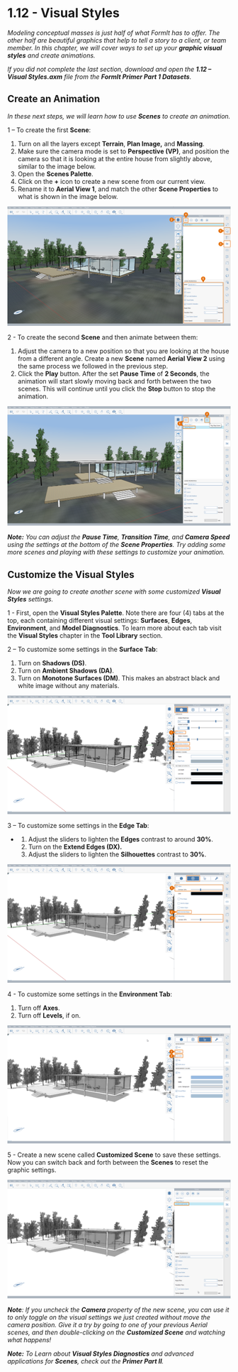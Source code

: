 # 1.12 - Visual Styles

_Modeling conceptual masses is just half of what FormIt has to offer. The other half are beautiful graphics that help to tell a story to a client, or team member. In this chapter, we will cover ways to set up your_ _**graphic visual styles**_ _and create animations._

_If you did not complete the last section, download and open the_ _**1.12 – Visual Styles.axm**_ _file from the_ _**FormIt Primer Part 1 Datasets**._

## **Create an Animation**

_In these next steps, we will learn how to use_ _**Scenes**_ _to create an animation._

1 – To create the first **Scene**:

1. Turn on all the layers except **Terrain**, **Plan Image,** and **Massing**.
2. Make sure the camera mode is set to **Perspective (VP)**, and position the camera so that it is looking at the entire house from slightly above, similar to the image below.
3. Open the **Scenes Palette**.
4. Click on the **+** icon to create a new scene from our current view.
5. Rename it to **Aerial View 1**, and match the other **Scene Properties** to what is shown in the image below.

![](<../../.gitbook/assets/0 (17) (1).png>)

2 - To create the second **Scene** and then animate between them:

1. Adjust the camera to a new position so that you are looking at the house from a different angle. Create a new **Scene** named **Aerial View 2** using the same process we followed in the previous step.
2. Click the **Play** button. After the set **Pause Time** of **2 Seconds**, the animation will start slowly moving back and forth between the two scenes. This will continue until you click the **Stop** button to stop the animation.

![](<../../.gitbook/assets/1 (12) (1).png>)

_**Note:**_ _You can adjust the_ _**Pause Time**,_ _**Transition Time**, and_ _**Camera Speed**_ _using the settings at the bottom of the_ _**Scene Properties**. Try adding some more scenes and playing with these settings to customize your animation._

## **Customize the Visual Styles**

_Now we are going to create another scene with some customized **Visual Styles** settings._

1 - First, open the **Visual Styles Palette**. Note there are four (4) tabs at the top, each containing different visual settings: **Surfaces**, **Edges**, **Environment**, and **Model Diagnostics**. To learn more about each tab visit the **Visual Styles** chapter in the **Tool Library** section.

2 – To customize some settings in the **Surface Tab**:

1. Turn on **Shadows (DS)**.
2. Turn on **Ambient Shadows (DA)**.
3. Turn on **Monotone Surfaces (DM)**. This makes an abstract black and white image without any materials.

![](<../../.gitbook/assets/2 (20) (1).png>)

3 – To customize some settings in the **Edge Tab**:

*
  1. Adjust the sliders to lighten the **Edges** contrast to around **30%**.
  2. Turn on the **Extend Edges (DX).**
  3. Adjust the sliders to lighten the **Silhouettes** contrast to **30%**.

![](<../../.gitbook/assets/3 (11) (1).png>)

4 - To customize some settings in the **Environment Tab**:

1. Turn off **Axes**.
2. Turn off **Levels**, if on.

![](<../../.gitbook/assets/4 (8) (1).png>)

5 - Create a new scene called **Customized Scene** to save these settings. Now you can switch back and forth between the **Scenes** to reset the graphic settings.

![](<../../.gitbook/assets/5 (6) (1).png>)

_**Note**: If you uncheck the_ _**Camera**_ _property of the new scene, you can use it to only toggle on the visual settings we just created without move the camera position. Give it a try by going to one of your previous Aerial scenes, and then double-clicking on the_ _**Customized Scene**_ _and watching what happens!_

_**Note:**_ _To Learn about_ _**Visual Styles Diagnostics**_ _and advanced applications for_ _**Scenes**, check out the_ _**Primer Part II**._
